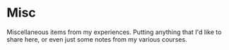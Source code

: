 # Misc

Miscellaneous items from my experiences. Putting anything that I'd like to share here, or even just
some notes from my various courses.
